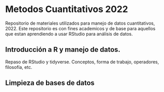# Metodos Cuantitativos 2022
Repositorio de materiales utilizados para manejo de datos cuantitativos, 2022. Este repositorio es con fines academicos y de base para aquellos que estan aprendiendo a usar RStudio para análisis de datos. 

## Introducción a R y manejo de datos.
Repaso de RStudio y tidyverse. Conceptos, forma de trabajo, operadores, filosofía, etc.

## Limpieza de bases de datos
